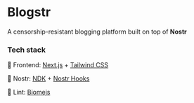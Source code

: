 # Blogstr

A censorship-resistant blogging platform built on top of **Nostr**

### Tech stack

🚀 Frontend: [Next.js](https://nextjs.org/) + [Tailwind CSS](https://tailwindcss.com/)

🦄 Nostr: [NDK](https://github.com/nostr-dev-kit/ndk) + [Nostr Hooks](https://github.com/ostyjs/nostr-hooks)

📝 Lint: [Biomejs](https://biomejs.dev/)
